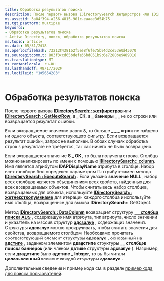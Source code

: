 ```yaml
---
title: Обработка результатов поиска
description: После первого вызова IDirectorySearch Жетфирстров или IDirectorySearch GetNextRow, либо ОК, либо \_ \_ \_ все \_ строки, либо возвращается результат ошибки.
ms.assetid: 3a84f394-a256-4815-901c-eaaae3d54b75
ms.tgt_platform: multiple
keywords:
- Обработка результатов поиска
- Active Directory, поиск, обработка результатов поиска
ms.topic: article
ms.date: 05/31/2018
ms.openlocfilehash: 732128438162f5ee8f6fe75bb4d2ce53e0d43070
ms.sourcegitcommit: 803f3ccd65bdefe36bd851b9c6e7280be9489016
ms.translationtype: MT
ms.contentlocale: ru-RU
ms.lasthandoff: 08/17/2020
ms.locfileid: "105654283"
---
```

# <a name="processing-the-search-results"></a>Обработка результатов поиска

После первого вызова [**IDirectorySearch:: жетфирстров**](/windows/desktop/api/iads/nf-iads-idirectorysearch-getfirstrow) или [**IDirectorySearch:: GetNextRow**](/windows/desktop/api/iads/nf-iads-idirectorysearch-getnextrow), **s \_ ОК**, **s \_ баннеры \_ \_** не со строки или возвращается результат ошибки.

Если возвращаемое значение равно S, то больше **\_ \_ \_ строк** не найдено ни одного объекта, соответствующего фильтру. Если возвращается результат ошибки, запрос не выполнен. В обоих случаях обработка строк в результате не требуется, так как ничего не было возвращено.

Если возвращается значение **S \_ ОК** , то была получена строка. Столбцы можно анализировать по имени с помощью [**IDirectorySearch:: column**](/windows/desktop/api/iads/nf-iads-idirectorysearch-getcolumn). Имя является атрибутом **lDAPDisplayName** атрибута в столбце. Набор всех столбцов был определен параметром Паттрибутенамес метода [**IDirectorySearch:: ExecuteSearch**](/windows/desktop/api/iads/nf-iads-idirectorysearch-executesearch) . Если указано **значение NULL** , набор всех столбцов является объединением всех свойств, найденных для всех возвращаемых объектов. Чтобы считать весь набор столбцов, возвращаемых для объекта, используйте [**IDirectorySearch:: жетнекстколумннаме**](/windows/desktop/api/iads/nf-iads-idirectorysearch-getnextcolumnname) для итерации каждого столбца и используйте имя столбца, возвращенное для вызова **IDirectorySearch::** GetObject.

Метод [**IDirectorySearch:: DataColumn**](/windows/desktop/api/iads/nf-iads-idirectorysearch-getcolumn) возвращает структуру [**\_ \_ столбца поиска ADS**](/windows/desktop/api/iads/ns-iads-ads_search_column) , содержащую имя атрибута, тип атрибута, число значений и указатель на массив структур [**адсвалуе**](/windows/desktop/api/iads/ns-iads-adsvalue) , содержащих значения. Структуры **адсвалуе** можно прокручивать, чтобы считать значения для свойства, возвращаемого столбцом. Необходимо прочитать соответствующий элемент структуры **адсвалуе** , основанный на [**адстипе**](/windows/win32/api/iads/ne-iads-adstypeenum) , заданном элементом **двадстипе** структуры **\_ \_ столбцов поиска баннеров** (или членом **двтипе** структуры **адсвалуе** ). Например, если **двадстипе** было **адстипе \_ Integer**, то вы бы читали **целочисленный** элемент каждой структуры **адсвалуе** .

Дополнительные сведения и пример кода см. в разделе [пример кода для поиска пользователей](example-code-for-searching-for-users.md).

 

 